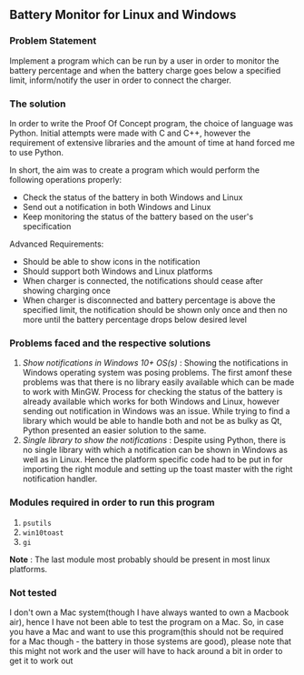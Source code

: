 ## Battery Monitor for Linux and Windows

### Problem Statement
Implement a program which can be run by a user in order to monitor the battery percentage and when the
battery charge goes below a specified limit, inform/notify the user in order to connect the charger.

### The solution
In order to write the Proof Of Concept program, the choice of language was Python. Initial attempts were made
with C and C++, however the requirement of extensive libraries and the amount of time at hand forced me to
use Python.

In short, the aim was to create a program which would perform the following operations properly:
- Check the status of the battery in both Windows and Linux
- Send out a notification in both Windows and Linux
- Keep monitoring the status of the battery based on the user's specification

Advanced Requirements:
- Should be able to show icons in the notification
- Should support both Windows and Linux platforms
- When charger is connected, the notifications should cease after showing charging once
- When charger is disconnected and battery percentage is above the specified limit, the notification should
be shown only once and then no more until the battery percentage drops below desired level

### Problems faced and the respective solutions
1. *Show notifications in Windows 10+ OS(s)* : Showing the notifications in Windows operating system was
posing problems. The first amonf these problems was that there is no library easily available which can be
made to work with MinGW. Process for checking the status of the battery is already available which
works for both Windows and Linux, however sending out notification in Windows was an issue.
While trying to find a library which would be able to handle both and not be as bulky as Qt, Python
presented an easier solution to the same.
2. *Single library to show the notifications* : Despite using Python, there is no single library with which
a notification can be shown in Windows as well as in Linux. Hence the platform specific code had to be put
in for importing the right module and setting up the toast master with the right notification handler.

### Modules required in order to run this program
1. `psutils`
2. `win10toast`
3. `gi`

**Note** : The last module most probably should be present in most linux platforms.

### Not tested
I don't own a Mac system(though I have always wanted to own a Macbook air), hence I have not been able to
test the program on a Mac. So, in case you have a Mac and want to use this program(this should not be required
for a Mac though - the battery in those systems are good), please note that this might not work and the user
will have to hack around a bit in order to get it to work out
